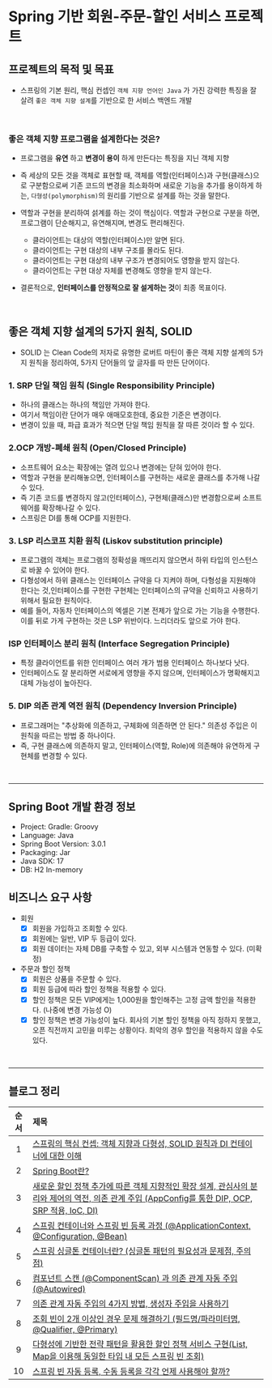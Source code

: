 # Spring 기반 회원-주문-할인 서비스 프로젝트

## 프로젝트의 목적 및 목표
- 스프링의 기본 원리, 핵심 컨셉인 `객체 지향 언어인 Java` 가 가진 강력한 특징을 잘 살려 `좋은 객체 지향 설계`를 기반으로 한 서비스 백엔드 개발

<br>

### 좋은 객체 지향 프로그램을 설계한다는 것은?
- 프로그램을 **유연** 하고 **변경이 용이** 하게 만든다는 특징을 지닌 객체 지향
- 즉 세상의 모든 것을 객체로 표현할 때, 객체를 역할(인터페이스)과 구현(클래스)으로 구분함으로써 기존 코드의 변경을 최소화하며 새로운 기능을 추가를 용이하게 하는, `다형성(polymorphism)`의 원리를 기반으로 설계를 하는 것을 말한다.
- 역할과 구현을 분리하여 섥계를 하는 것이 핵심이다. 역할과 구현으로 구분을 하면, 프로그램이 단순해지고, 유연해지며, 변경도 편리해진다.
  - 클라이언트는 대상의 역할(인터페이스)만 알면 된다.
  - 클라이언트는 구현 대상의 내부 구조를 몰라도 된다.
  - 클라이언트는 구현 대상의 내부 구조가 변경되어도 영향을 받지 않는다.
  - 클라이언트는 구현 대상 자체를 변경해도 영향을 받지 않는다.

- 결론적으로, **인터페이스를 안정적으로 잘 설게하는 것**이 최종 목표이다.

<br>

## 좋은 객체 지향 설계의 5가지 원칙, SOLID
- SOLID 는 Clean Code의 저자로 유명한 로버트 마틴이 좋은 객체 지향 설계의 5가지 원칙을 정리하여, 5가지 단어들의 앞 글자를 따 만든 단어이다.

### 1. SRP 단일 책임 원칙 (Single Responsibility Principle)
- 하나의 클래스는 하나의 책임만 가져야 한다.
- 여기서 책임이란 단어가 매우 애매모호한데, 중요한 기준은 변경이다.
- 변경이 있을 때, 파급 효과가 적으면 단일 책임 원칙을 잘 따른 것이라 할 수 있다.

### 2.OCP 개방-폐쇄 원칙 (Open/Closed Principle)
- 소프트웨어 요소는 확장에는 열려 있으나 변경에는 닫혀 있어야 한다.
- 역할과 구현을 분리해놓으면, 인터페이스를 구현하는 새로운 클래스를 추가해 나갈 수 있다.
- 즉 기존 코드를 변경하지 않고(인터페이스), 구현체(클래스)만 변경함으로써 소프트웨어를 확장해나갈 수 있다.
- 스프링은 DI를 통해 OCP를 지원한다.

### 3. LSP 리스코프 치환 원칙 (Liskov substitution principle)
- 프로그램의 객체는 프로그램의 정확성을 깨뜨리지 않으면서 하위 타입의 인스턴스로 바꿀 수 있어야 한다.
- 다형성에서 하위 클래스는 인터페이스 규약을 다 지켜야 하며, 다형성을 지원해야 한다는 것,인터페이스를 구현한 구현체는 인터페이스의 규약을 신뢰하고 사용하기 위해서 필요한 원칙이다.
- 예를 들어, 자동차 인터페이스의 엑셀은 기본 전제가 앞으로 가는 기능을 수행한다. 이를 뒤로 가게 구현하는 것은 LSP 위반이다. 느리더라도 앞으로 가야 한다.

### ISP 인터페이스 분리 원칙 (Interface Segregation Principle)
- 특정 클라이언트를 위한 인터페이스 여러 개가 범용 인터페이스 하나보다 낫다.
- 인터페이스도 잘 분리하면 서로에게 영향을 주지 않으며, 인터페이스가 명확해지고 대체 가능성이 높아진다.

### 5. DIP 의존 관계 역전 원칙 (Dependency Inversion Principle)
- 프로그래머는 "추상화에 의존하고, 구체화에 의존하면 안 된다." 의존성 주입은 이 원칙을 따르는 방법 중 하나이다.
- 즉, 구현 클래스에 의존하지 말고, 인터페이스(역할, Role)에 의존해야 유연하게 구현체를 변경할 수 있다.

<br>


---

## Spring Boot 개발 환경 정보

- Project: Gradle: Groovy
- Language: Java
- Spring Boot Version: 3.0.1 
- Packaging: Jar
- Java SDK: 17
- DB: H2 In-memory

## 비즈니스 요구 사항
- 회원
  - [x] 회원을 가입하고 조회할 수 있다.
  - [x] 회원에는 일반, VIP 두 등급이 있다.
  - [x] 회원 데이터는 자체 DB를 구축할 수 있고, 외부 시스템과 연동할 수 있다. (미확정)
- 주문과 할인 정책
  - [x] 회원은 상품을 주문할 수 있다.
  - [x] 회원 등급에 따라 할인 정책을 적용할 수 있다.
  - [x] 할인 정책은 모든 VIP에게는 1,000원을 할인해주는 고정 금액 할인을 적용한다. (나중에 변경 가능성 O)
  - [x] 할인 정책은 변경 가능성이 높다. 회사의 기본 할인 정책을 아직 정하지 못했고, 오픈 직전까지 고민을 미루는 상황이다. 최악의 경우 할인을 적용하지 않을 수도 있다.

<br>

---


## 블로그 정리

| 순서  | 제목                                                                                                                                               |
|:---:|:-------------------------------------------------------------------------------------------------------------------------------------------------|
|  1  | [스프링의 핵심 컨셉: 객체 지향과 다형성, SOLID 원칙과 DI 컨테이너에 대한 이해](https://dream-and-develop.tistory.com/396)                                                    |
|  2  | [Spring Boot란?](https://dream-and-develop.tistory.com/398)                                                                                       |
|  3  | [새로운 할인 정책 추가에 따른 객체 지향적인 확장 설계, 관심사의 분리와 제어의 역전, 의존 관계 주입 (AppConfig를 통한 DIP, OCP, SRP 적용, IoC, DI)](https://dream-and-develop.tistory.com/405) |
|  4  | [스프링 컨테이너와 스프링 빈 등록 과정 (@ApplicationContext, @Configuration, @Bean)](https://dream-and-develop.tistory.com/412)                                  |
|  5  | [스프링 싱글톤 컨테이너란? (싱글톤 패턴의 필요성과 문제점, 주의점)](https://dream-and-develop.tistory.com/419)                                                              |
|  6  | [컴포넌트 스캔 (@ComponentScan) 과 의존 관계 자동 주입(@Autowired)](https://dream-and-develop.tistory.com/428)                                                  |
|  7  | [의존 관계 자동 주입의 4가지 방법, 생성자 주입을 사용하기](https://dream-and-develop.tistory.com/433)                                                                   |
|  8  | [조회 빈이 2개 이상인 경우 문제 해결하기 (필드명/파라미터명, @Qualifier, @Primary)](https://dream-and-develop.tistory.com/448)                                           |
|  9  | [다형성에 기반한 전략 패턴을 활용한 할인 정책 서비스 구현(List, Map을 이용해 동일한 타입 내 모든 스프링 빈 조회)](https://dream-and-develop.tistory.com/451)                               |
| 10 | [스프링 빈 자동 등록, 수동 등록을 각각 언제 사용해야 할까?](https://dream-and-develop.tistory.com/456)                                                                  |
